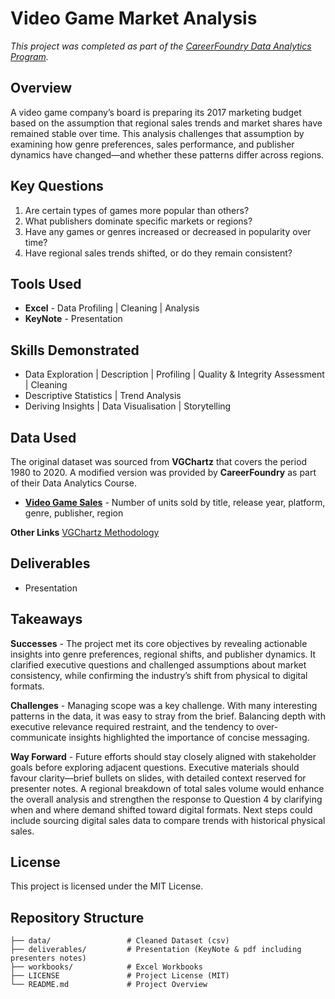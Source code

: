 # Video Game Market Analysis

*This project was completed as part of the [CareerFoundry Data Analytics Program](https://careerfoundry.com/en/courses/become-a-data-analyst/).*

## Overview

A video game company’s board is preparing its 2017 marketing budget based on the assumption that regional sales trends and market shares have remained stable over time. This analysis challenges that assumption by examining how genre preferences, sales performance, and publisher dynamics have changed—and whether these patterns differ across regions.

## Key Questions
1. Are certain types of games more popular than others?
2. What publishers dominate specific markets or regions?
3. Have any games or genres increased or decreased in popularity over time?
4. Have regional sales trends shifted, or do they remain consistent?

## Tools Used 

- **Excel** - Data Profiling | Cleaning | Analysis
- **KeyNote** - Presentation

## Skills Demonstrated

- Data Exploration | Description | Profiling | Quality & Integrity Assessment | Cleaning
- Descriptive Statistics | Trend Analysis
- Deriving Insights | Data Visualisation | Storytelling

## Data Used
The original dataset was sourced from **VGChartz** that covers the period 1980 to 2020. A modified version was provided by **CareerFoundry** as part of their Data Analytics Course.

- [**Video Game Sales**](https://coach-courses-us.s3.amazonaws.com/public/courses/intro-to-data/E4/vgsales_dirty.xlsx) - Number of units sold by title, release year, platform, genre, publisher, region

**Other Links**
[VGChartz Methodology](http://www.vgchartz.com/methodology.php)   


## Deliverables
- Presentation

## Takeaways
**Successes** - The project met its core objectives by revealing actionable insights into genre preferences, regional shifts, and publisher dynamics. It clarified executive questions and challenged assumptions about market consistency, while confirming the industry’s shift from physical to digital formats.

**Challenges** - Managing scope was a key challenge. With many interesting patterns in the data, it was easy to stray from the brief. Balancing depth with executive relevance required restraint, and the tendency to over-communicate insights highlighted the importance of concise messaging.

**Way Forward** - Future efforts should stay closely aligned with stakeholder goals before exploring adjacent questions. Executive materials should favour clarity—brief bullets on slides, with detailed context reserved for presenter notes.
A regional breakdown of total sales volume would enhance the overall analysis and strengthen the response to Question 4 by clarifying when and where demand shifted toward digital formats.
Next steps could include sourcing digital sales data to compare trends with historical physical sales. 


## License
This project is licensed under the MIT License.


## Repository Structure

```text
├── data/                 # Cleaned Dataset (csv)
├── deliverables/         # Presentation (KeyNote & pdf including presenters notes)
├── workbooks/            # Excel Workbooks
├── LICENSE               # Project License (MIT)
└── README.md             # Project Overview